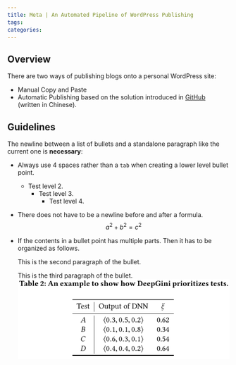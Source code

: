 ```yaml
---
title: Meta | An Automated Pipeline of WordPress Publishing
tags: 
categories:
---
```


## Overview

There are two ways of publishing blogs onto a personal WordPress site:

- Manual Copy and Paste
- Automatic Publishing based on the solution introduced in [GitHub](https://github.com/zhaoolee/WordPressXMLRPCTools) (written in Chinese).

## Guidelines

<!-- To make sure the rendering is correct, it is helpful to use a Markdown linter available as a plugin in VSCode. For example, the `markdownlint` by David Anson (it has more than 5 million installs). -->

The newline between a list of bullets and a standalone paragraph like the current one is **necessary**:

- Always use 4 spaces rather than a `tab` when creating a lower level bullet point.
    - Test level 2.
        - Test level 3.
            - Test level 4.
- There does not have to be a newline before and after a formula.
 $$
 a^2 + b^2 = c^2
 $$
- If the contents in a bullet point has multiple parts. Then it has to be organized as follows.
  
    This is the second paragraph of the bullet.

    This is the third paragraph of the bullet.
    ![](https://raw.githubusercontent.com/guanqun-yang/remote-images/master/2023/08/upgit_20230827_1693175262.png)